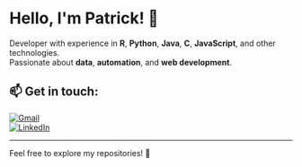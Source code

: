 # Hello, I'm Patrick! 👋

Developer with experience in **R**, **Python**, **Java**, **C**, **JavaScript**, and other technologies.  
Passionate about **data**, **automation**, and **web development**.

## 📫 Get in touch:
[![Gmail](https://img.shields.io/badge/-Gmail-D14836?style=flat&logo=Gmail&logoColor=white)](mailto:devdsbr@gmail.com)  
[![LinkedIn](https://img.shields.io/badge/-LinkedIn-0077B5?style=flat&logo=LinkedIn&logoColor=white)](https://www.linkedin.com/in/pwguimar/)

---

Feel free to explore my repositories! 🚀
